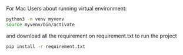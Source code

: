 For Mac Users about running virtual environment:
```bash
python3 -m venv myvenv
source myvenv/bin/activate
```
and download all the requirement on requirement.txt to run the project
```bash
pip install -r requirement.txt
```
